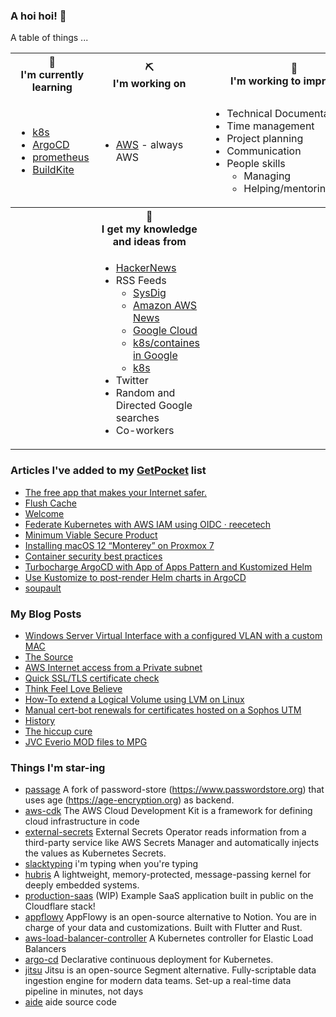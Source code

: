 ### A hoi hoi! 👋

A table of things ...

<table>
    <tr>
        <th>🌱<br/>I'm currently learning</th>
        <th>⛏<br/> I'm working on</th>
        <th>🚧<br/>I'm working to improve on</th>
    </tr>
    <tr>
        <td>
            <ul>
                <li><a href="https://kubernetes.io/">k8s</a></li>
                <li><a href="https://argoproj.github.io/">ArgoCD</a></li>
                <li><a href="https://prometheus.io/">prometheus</a></li>
                <li><a href="https://buildkite.com">BuildKite</a></li>
            </ul>
        </td>
        <td>
            <ul>
                <li><a href="https://aws.amazon.com/">AWS</a> - always AWS</li>
            </ul>
        </td>
        <td>
            <ul>
                <li>Technical Documentation</li>
                <li>Time management</li>
                <li>Project planning</li
                ><li>Communication</li>
                <li>People skills<ul>
                <li>Managing</li>
                <li>Helping/mentoring/coaching</li>
            </ul>
        </td>
    </tr>
    <tr>
        <th>&nbsp;</th>
        <th>🏫<br/>I get my knowledge and ideas from</th>
        <th>&nbsp;</th>
    </tr>
    <tr>
        <td>&nbsp;</td>
        <td>
            <ul>
                <li><a href="https://news.ycombinator.com/">HackerNews</a></li>
                <li>
                    RSS Feeds
                    <ul>
                        <li><a href="http://fetchrss.com/rss/5b4e9e358a93f8cc058b4567960404014.xml">SysDig</a></li>
                        <li><a href="https://aws.amazon.com/new/feed/">Amazon AWS News</a></li>
                        <li><a href="https://cloudblog.withgoogle.com/rss/">Google Cloud</a></li>
                        <li><a href="https://cloudblog.withgoogle.com/products/containers-kubernetes/rss/">k8s/containes in Google</a></li>
                        <li><a href="https://kubernetes.io/feed.xml">k8s</a></li>
                    </ul>
                </li>
                <li>Twitter</li>
                <li>Random and Directed Google searches</li>
                <li>Co-workers</li>
            </ul>
        </td>
        <td>&nbsp;</td>
    </tr>
</table>

### Articles I've added to my [GetPocket](https://getpocket.com/) list

* [The free app that makes your Internet safer.](https://1.1.1.1)
* [Flush Cache](https://developers.google.com/speed/public-dns/cache)
* [Welcome](https://superset.apache.org/)
* [Federate Kubernetes with AWS IAM using OIDC · reecetech](https://reece.tech/posts/oidc-k8s-to-aws/)
* [Minimum Viable Secure Product](https://mvsp.dev/mvsp.en/index.html)
* [Installing macOS 12 “Monterey” on Proxmox 7](https://www.nicksherlock.com/2021/10/installing-macos-12-monterey-on-proxmox-7/)
* [Container security best practices](https://sysdig.com/blog/container-security-best-practices/)
* [Turbocharge ArgoCD with App of Apps Pattern and Kustomized Helm](https://medium.com/dzerolabs/turbocharge-argocd-with-app-of-apps-pattern-and-kustomized-helm-ea4993190e7c)
* [Use Kustomize to post-render Helm charts in ArgoCD](https://dev.to/camptocamp-ops/use-kustomize-to-post-render-helm-charts-in-argocd-2ml6)
* [soupault](https://soupault.app/)

### My Blog Posts

* [Windows Server Virtual Interface with a configured VLAN with a custom MAC](https://pgmac.net.au/technology/2019/12/23/windows-vlan.html)
* [The Source](https://pgmac.net.au/technology/2019/02/25/the-source.html)
* [AWS Internet access from a Private subnet](https://pgmac.net.au/technology/2018/09/03/aws-internet-private-subnets.html)
* [Quick SSL/TLS certificate check](https://pgmac.net.au/technology/2018/04/09/ssl-tls-check.html)
* [Think Feel Love Believe](https://pgmac.net.au/family/2017/11/03/think-feel-love-believe.html)
* [How-To extend a Logical Volume using LVM on Linux](https://pgmac.net.au/technology/2017/11/02/lmv-extend.html)
* [Manual cert-bot renewals for certificates hosted on a Sophos UTM](https://pgmac.net.au/technology/2017/08/30/cert-bot-renewal-sophos-utm.html)
* [History](https://pgmac.net.au/language/2017/08/19/history.html)
* [The hiccup cure](https://pgmac.net.au/no%20laughing%20matter/2017/05/28/the-hiccup-cure.html)
* [JVC Everio MOD files to MPG](https://pgmac.net.au/technology/2015/03/18/jvc-everio-mod-to-mpg.html)

### Things I'm star-ing

* [passage](https://github.com/FiloSottile/passage)
  A fork of password-store (https://www.passwordstore.org) that uses age (https://age-encryption.org) as backend.
* [aws-cdk](https://github.com/aws/aws-cdk)
  The AWS Cloud Development Kit is a framework for defining cloud infrastructure in code
* [external-secrets](https://github.com/external-secrets/external-secrets)
  External Secrets Operator reads information from a third-party service like AWS Secrets Manager and automatically injects the values as Kubernetes Secrets.
* [slacktyping](https://github.com/will/slacktyping)
  i'm typing when you're typing
* [hubris](https://github.com/oxidecomputer/hubris)
  A lightweight, memory-protected, message-passing kernel for deeply embedded systems.
* [production-saas](https://github.com/cloudflare/production-saas)
  (WIP) Example SaaS application built in public on the Cloudflare stack!
* [appflowy](https://github.com/AppFlowy-IO/appflowy)
  AppFlowy is an open-source alternative to Notion. You are in charge of your data and customizations. Built with Flutter and Rust.
* [aws-load-balancer-controller](https://github.com/kubernetes-sigs/aws-load-balancer-controller)
  A Kubernetes controller for Elastic Load Balancers
* [argo-cd](https://github.com/argoproj/argo-cd)
  Declarative continuous deployment for Kubernetes.
* [jitsu](https://github.com/jitsucom/jitsu)
  Jitsu is an open-source Segment alternative. Fully-scriptable data ingestion engine for modern data teams. Set-up a real-time data pipeline in minutes, not days
* [aide](https://github.com/aide/aide)
  aide source code
